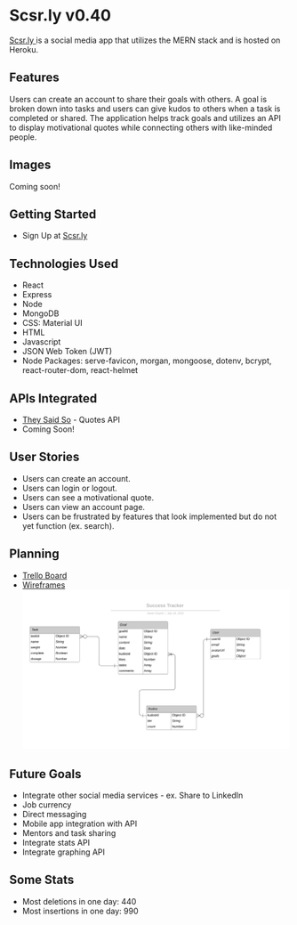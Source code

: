 # Scsr.ly v0.40
[Scsr.ly ](https://success-snake.herokuapp.com) is a social media app that utilizes the MERN stack and is hosted on Heroku.
## Features
Users can create an account to share their goals with others. A goal is broken down into tasks and users can give kudos to others when a task is completed or shared. The application helps track goals and utilizes an API to display motivational quotes while connecting others with like-minded people.
## Images
Coming soon!
## Getting Started
* Sign Up at [Scsr.ly ](https://success-snake.herokuapp.com)
## Technologies Used
* React
* Express
* Node
* MongoDB
* CSS: Material UI
* HTML
* Javascript
* JSON Web Token (JWT)
* Node Packages: serve-favicon, morgan, mongoose, dotenv, bcrypt, react-router-dom, react-helmet
## APIs Integrated
* [They Said So](https://quotes.rest) - Quotes API
* Coming Soon!
## User Stories
* Users can create an account.
* Users can login or logout.
* Users can see a motivational quote.
* Users can view an account page.
* Users can be frustrated by features that look implemented but do not yet function (ex. search).
## Planning
* [Trello Board](https://trello.com/b/3Zyw3cIf/success-platform)
* [Wireframes](https://balsamiq.cloud/sah357c/pmggzzy)
![Entity Relationship Diagram](./public/img/SuccessTracker.svg)
## Future Goals
* Integrate other social media services - ex. Share to LinkedIn
* Job currency
* Direct messaging
* Mobile app integration with API
* Mentors and task sharing
* Integrate stats API
* Integrate graphing API
## Some Stats
* Most deletions in one day: 440
* Most insertions in one day: 990